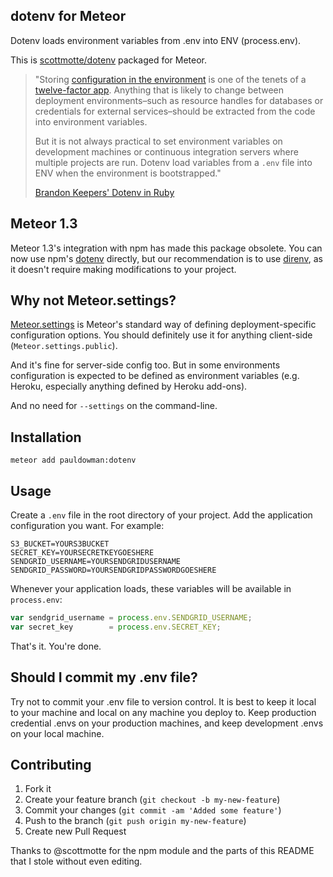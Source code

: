dotenv for Meteor
-----------------

Dotenv loads environment variables from .env into ENV (process.env).

This is [scottmotte/dotenv](https://github.com/scottmotte/dotenv) packaged for Meteor.

> "Storing [configuration in the environment](http://www.12factor.net/config) is one of the tenets of a [twelve-factor app](http://www.12factor.net/). Anything that is likely to change between deployment environments–such as resource handles for databases or credentials for external services–should be extracted from the code into environment variables.
> 
> But it is not always practical to set environment variables on development machines or continuous integration servers where multiple projects are run. Dotenv load variables from a `.env` file into ENV when the environment is bootstrapped."
> 
> [Brandon Keepers' Dotenv in Ruby](https://github.com/bkeepers/dotenv)

Meteor 1.3
----------

Meteor 1.3's integration with npm has made this package obsolete. You can now use npm's [dotenv](https://www.npmjs.com/package/dotenv) directly, but our recommendation is to use [direnv](http://direnv.net/), as it doesn't require making modifications to your project.

Why not Meteor.settings?
------------------------

[Meteor.settings](http://docs.meteor.com/#meteor_settings) is Meteor's standard way of defining deployment-specific configuration options. You should definitely use it for anything client-side (`Meteor.settings.public`). 

And it's fine for server-side config too. But in some environments configuration is expected to be defined as environment variables (e.g. Heroku, especially anything defined by Heroku add-ons).

And no need for `--settings` on the command-line.

Installation
------------

`meteor add pauldowman:dotenv`

Usage
-----

Create a `.env` file in the root directory of your project. Add the application configuration you want. For example:

```
S3_BUCKET=YOURS3BUCKET
SECRET_KEY=YOURSECRETKEYGOESHERE
SENDGRID_USERNAME=YOURSENDGRIDUSERNAME
SENDGRID_PASSWORD=YOURSENDGRIDPASSWORDGOESHERE
```

Whenever your application loads, these variables will be available in `process.env`:

```javascript
var sendgrid_username = process.env.SENDGRID_USERNAME;
var secret_key        = process.env.SECRET_KEY;
```

That's it. You're done.

## Should I commit my .env file?

Try not to commit your .env file to version control. It is best to keep it local to your machine and local on any machine you deploy to. Keep production credential .envs on your production machines, and keep development .envs on your local machine.

## Contributing

1. Fork it
2. Create your feature branch (`git checkout -b my-new-feature`)
3. Commit your changes (`git commit -am 'Added some feature'`)
4. Push to the branch (`git push origin my-new-feature`)
5. Create new Pull Request

Thanks to @scottmotte for the npm module and the parts of this README that I stole without even editing.

